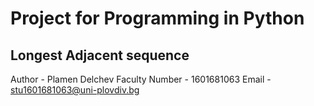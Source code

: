# Project for Programming in Python

## Longest Adjacent sequence

Author - Plamen Delchev
Faculty Number - 1601681063
Email - stu1601681063@uni-plovdiv.bg
